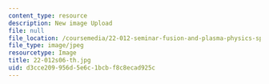```yaml
---
content_type: resource
description: New image Upload
file: null
file_location: /coursemedia/22-012-seminar-fusion-and-plasma-physics-spring-2006/d3cce209956d5e6c1bcbf8c8ecad925c_22-012s06-th.jpg
file_type: image/jpeg
resourcetype: Image
title: 22-012s06-th.jpg
uid: d3cce209-956d-5e6c-1bcb-f8c8ecad925c
---
```

